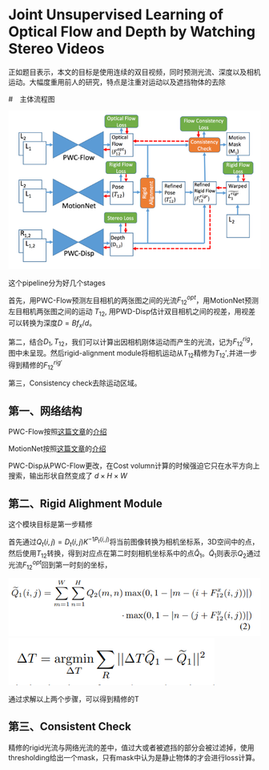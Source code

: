 # Joint Unsupervised Learning of Optical Flow and Depth by Watching Stereo Videos

正如题目表示，本文的目标是使用连续的双目视频，同时预测光流、深度以及相机运动。大幅度重用前人的研究，特点是注重对运动以及遮挡物体的去除

#　主体流程图

![image](../3dDetection/res/JointLearnOpticalFlowDepth.png)

这个pipeline分为好几个stages

首先，用PWC-Flow预测左目相机的两张图之间的光流$F_{12}^{opt}$，用MotionNet预测左目相机两张图之间的运动 $T_{12}$, 用PWD-Disp估计双目相机之间的视差，用视差可以转换为深度$D = B f_x / d$。

第二，结合$D_1, T_{12}$，我们可以计算出因相机刚体运动而产生的光流，记为$F^{rig}_{12}$，图中未呈现。然后rigid-alignment module将相机运动从$T_{12}$精修为$T_{12}'$,并进一步得到精修的$F^{rig'}_{12}$

第三，Consistency check去除运动区域。

## 第一、网络结构

PWC-Flow按照[这篇文章](https://arxiv.org/pdf/1709.02371.pdf)的[介绍](PWC-Net_CNNs_for_Optical_Flow_Using_Pyramid_Warping_and_Cost_Volume.md)

MotionNet按照[这篇文章](https://people.eecs.berkeley.edu/~tinghuiz/projects/SfMLearner/cvpr17_sfm_final.pdf)的[介绍](Unsupervised_Learning_of_Depth_and_Ego-Motion_from_Video.md)

PWC-Disp从PWC-Flow更改，在Cost volumn计算的时候强迫它只在水平方向上搜索，输出形状自然变成了 $d\times H \times W$

## 第二、Rigid Alighment Module

这个模块目标是第一步精修

首先通过$Q_t(i,j) = D_t(i,j) K^{-1P_t(i,j)}$将当前图像转换为相机坐标系，3D空间中的点，然后使用$T_{12}$转换，得到对应点在第二时刻相机坐标系中的点$\hat Q_1$。$\widetilde Q_1$则表示$Q_2$通过光流$F^{opt}_{12}$回到第一时刻的坐标，

![image](res/光流转换.png)
![image](res/最优化.png)

通过求解以上两个步骤，可以得到精修的T

## 第三、Consistent Check

精修的rigid光流与网络光流的差中，值过大或者被遮挡的部分会被过滤掉，使用thresholding给出一个mask，只有mask中认为是静止物体的才会进行loss计算。


